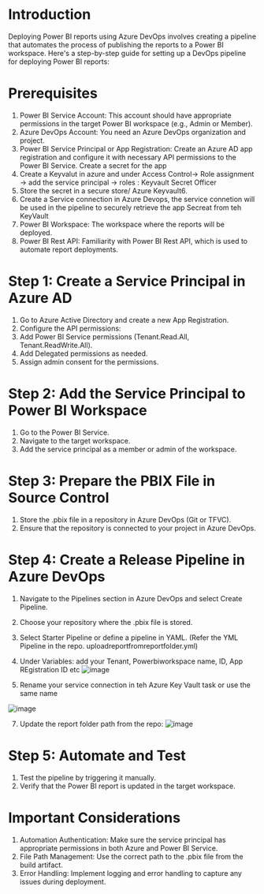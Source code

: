 # Introduction 
Deploying Power BI reports using Azure DevOps involves creating a pipeline that automates the process of publishing the reports to a Power BI workspace. Here's a step-by-step guide for setting up a DevOps pipeline for deploying Power BI reports:

# Prerequisites
1. Power BI Service Account: This account should have appropriate permissions in the target Power BI workspace (e.g., Admin or Member).
2. Azure DevOps Account: You need an Azure DevOps organization and project.
3. Power BI Service Principal or App Registration: Create an Azure AD app registration and configure it with necessary API permissions to the Power BI Service. Create a secret for the app
4. Create a Keyvalut in azure and under Access Control-> Role assignment -> add the service principal -> roles : Keyvault Secret Officer
5. Store the secret in a secure store/ Azure Keyvault6.
6. Create a Service connection in Azure Devops, the service connetion will be used in the pipeline to securely retrieve the app Secreat from teh KeyVault
7. Power BI Workspace: The workspace where the reports will be deployed.
8. Power BI Rest API: Familiarity with Power BI Rest API, which is used to automate report deployments.

# Step 1: Create a Service Principal in Azure AD
1. Go to Azure Active Directory and create a new App Registration.
2. Configure the API permissions:
3. Add Power BI Service permissions (Tenant.Read.All, Tenant.ReadWrite.All).
4. Add Delegated permissions as needed.
5. Assign admin consent for the permissions.

# Step 2: Add the Service Principal to Power BI Workspace
1. Go to the Power BI Service.
2. Navigate to the target workspace.
3. Add the service principal as a member or admin of the workspace.

# Step 3: Prepare the PBIX File in Source Control 
1. Store the .pbix file in a repository in Azure DevOps (Git or TFVC).
2. Ensure that the repository is connected to your project in Azure DevOps.

# Step 4: Create a Release Pipeline in Azure DevOps
1. Navigate to the Pipelines section in Azure DevOps and select Create Pipeline.
2. Choose your repository where the .pbix file is stored.
3. Select Starter Pipeline or define a pipeline in YAML.
   (Refer the YML Pipeline in the repo. uploadreportfromreportfolder.yml)
4. Under Variables: add your Tenant, Powerbiworkspace name, ID, App REgistration ID etc
   ![image](https://github.com/user-attachments/assets/2474290a-5863-4d51-a645-d4ce9a3b79c8)

6. Rename your service connection in teh Azure Key Vault task or use the same name

![image](https://github.com/user-attachments/assets/d6595d3a-d8f4-4bc6-b6cb-189815bb8cc4)

7. Update the report folder path from the repo:
![image](https://github.com/user-attachments/assets/79f9f777-bebc-4c47-b8e2-d392c9b83972)   

# Step 5: Automate and Test
1. Test the pipeline by triggering it manually.
2. Verify that the Power BI report is updated in the target workspace.

# Important Considerations
1. Automation Authentication: Make sure the service principal has appropriate permissions in both Azure and Power BI Service.
2. File Path Management: Use the correct path to the .pbix file from the build artifact.
3. Error Handling: Implement logging and error handling to capture any issues during deployment.
